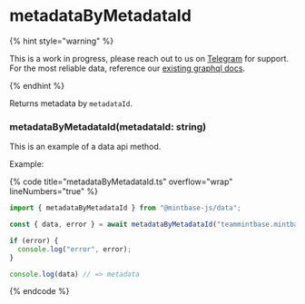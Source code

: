 
# metadataByMetadataId

{% hint style="warning" %}

This is a work in progress, please reach out to us on [Telegram](https://t.me/mintdev) for support.
For the most reliable data, reference our [existing graphql docs](https://docs.mintbase.io/dev/read-data/mintbase-graph).

{% endhint %}

Returns metadata by `metadataId`.

### metadataByMetadataId(metadataId: string)

This is an example of a data api method.

Example:

{% code title="metadataByMetadataId.ts" overflow="wrap" lineNumbers="true" %}

```typescript
import { metadataByMetadataId } from "@mintbase-js/data";

const { data, error } = await metadataByMetadataId("teammintbase.mintbase1.near:0fd038b1fc7d86de6f8c816d5669accc");

if (error) {
  console.log("error", error);
}

console.log(data) // => metadata

```

{% endcode %}
